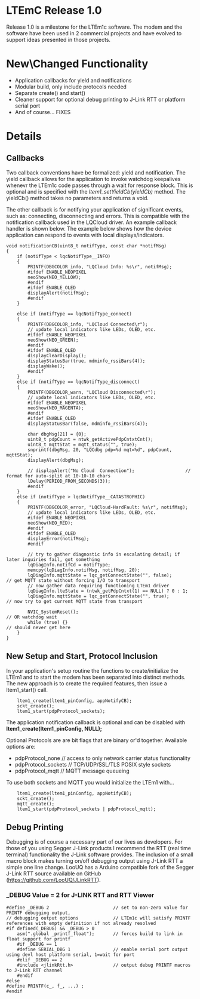 # LTEmC Release 1.0
Release 1.0 is a milestone for the LTEm1c software. The modem and the software have been used in 2 commercial projects and have evolved to support ideas presented in those projects. 

# New\Changed Functionality
* Application callbacks for yield and notifications
* Modular build, only include protocols needed
* Separate create() and start() 
* Cleaner support for optional debug printing to J-Link RTT or platform serial port
* And of course... FIXES

# Details
## Callbacks
Two callback conventions have be formalized: yield and notification. The yield callback allows for the application to invoke watchdog keepalives whenevr the LTEm1c code passes through a wait for response block. This is optional and is specified with the *ltem1_setYieldCb(yieldCb)* method. The yieldCb() method takes no parameters and returns a void.

The other callback is for notifying your application of significant events, such as: connecting, disconnecting and errors. This is compatible with the notification callback used in the LQCloud driver. An example callback handler is shown below. The example below shows how the device application can respond to events with local displays/indicators.

```
void notificationCB(uint8_t notifType, const char *notifMsg)
{
    if (notifType < lqcNotifType__INFO)
    {
        PRINTF(DBGCOLOR_info, "LQCloud Info: %s\r", notifMsg);
        #ifdef ENABLE_NEOPIXEL
        neoShow(NEO_YELLOW);
        #endif
        #ifdef ENABLE_OLED
        displayAlert(notifMsg);
        #endif
    }

    else if (notifType == lqcNotifType_connect)
    {
        PRINTF(DBGCOLOR_info, "LQCloud Connected\r");
        // update local indicators like LEDs, OLED, etc.
        #ifdef ENABLE_NEOPIXEL
        neoShow(NEO_GREEN);
        #endif
        #ifdef ENABLE_OLED
        displayClearDisplay();
        displayStatusBar(true, mdminfo_rssiBars(4));
        displayWake();
        #endif
    }
    else if (notifType == lqcNotifType_disconnect)
    {
        PRINTF(DBGCOLOR_warn, "LQCloud Disconnected\r");
        // update local indicators like LEDs, OLED, etc.
        #ifdef ENABLE_NEOPIXEL
        neoShow(NEO_MAGENTA);
        #endif
        #ifdef ENABLE_OLED
        displayStatusBar(false, mdminfo_rssiBars(4));

        char dbgMsg[21] = {0};
        uint8_t pdpCount = ntwk_getActivePdpCntxtCnt();
        uint8_t mqttStat = mqtt_status("", true);
        snprintf(dbgMsg, 20, "LQCdbg pdp=%d mqt=%d", pdpCount, mqttStat);
        displayAlert(dbgMsg);
 
        // displayAlert("No Cloud  Connection");                   // format for auto-split at 10-10-10 chars
        lDelay(PERIOD_FROM_SECONDS(3));
        #endif
    }
    else if (notifType > lqcNotifType__CATASTROPHIC)
    {
        PRINTF(DBGCOLOR_error, "LQCloud-HardFault: %s\r", notifMsg);
        // update local indicators like LEDs, OLED, etc.
        #ifdef ENABLE_NEOPIXEL
        neoShow(NEO_RED);
        #endif
        #ifdef ENABLE_OLED
        displayError(notifMsg);
        #endif

        // try to gather diagnostic info in escalating detail; if later inquiries fail, got something
        lqDiagInfo.notifCd = notifType;
        memcpy(lqDiagInfo.notifMsg, notifMsg, 20);
        lqDiagInfo.mqttState = lqc_getConnectState("", false);          // get MQTT state without forcing I/O to transport
        // now gather data requiring functioning LTEm1 driver
        lqDiagInfo.lteState = (ntwk_getPdpCntxt(1) == NULL) ? 0 : 1;
        lqDiagInfo.mqttState = lqc_getConnectState("", true);           // now try to get current MQTT state from transport

        NVIC_SystemReset();                                             // OR watchdog wait
        while (true) {}                                                 // should never get here
    }
}
```
## New Setup and Start, Protocol Inclusion
In your application's setup routine the functions to create/initialize the LTEm1 and to start the modem has been separated into distinct methods.  The new approach is to create the required features, then issue a ltem1_start() call. 

```
    ltem1_create(ltem1_pinConfig, appNotifyCB);
    sckt_create();
    ltem1_start(pdpProtocol_sockets);
```

The application notification callback is optional and can be disabled with **ltem1_create(ltem1_pinConfig, NULL);**

Optional Protocols are are bit flags that are binary or'd together. Available options are:
* pdpProtocol_none          // access to only network carrier status functionality
* pdpProtocol_sockets       // TCP/UDP/SSL/TLS POSIX style sockets
* pdpProtocol_mqtt          // MQTT message queueing

To use both sockets and MQTT you would initialize the LTEm1 with...
```
    ltem1_create(ltem1_pinConfig, appNotifyCB);
    sckt_create();
    mqtt_create();
    ltem1_start(pdpProtocol_sockets | pdpProtocol_mqtt);
```

## Debug Printing
Debugging is of course a necessary part of our lives as developers. For those of you using Segger J-Link products I recommend the RTT (real time terminal) functionality the J-Link software provides. The inclusion of a small macro block makes turning on/off debugging output using J-Link RTT a simple one line change. LooUQ has a Arduino compatible fork of the Segger J-Link RTT source available on GitHub (https://github.com/LooUQ/JLinkRTT).

### _DEBUG Value = 2 for J-LINK RTT and RTT Viewer
```
#define _DEBUG 2                        // set to non-zero value for PRINTF debugging output, 
// debugging output options             // LTEm1c will satisfy PRINTF references with empty definition if not already resolved
#if defined(_DEBUG) && _DEBUG > 0
    asm(".global _printf_float");       // forces build to link in float support for printf
    #if _DEBUG == 1
    #define SERIAL_DBG 1                // enable serial port output using devl host platform serial, 1=wait for port
    #elif _DEBUG == 2
    #include <jlinkRtt.h>               // output debug PRINTF macros to J-Link RTT channel
    #endif
#else
#define PRINTF(c_, f_, ...) ;
#endif
```
